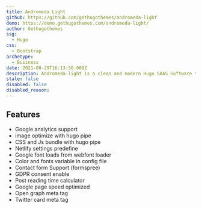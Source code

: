 ```yaml
---
title: Andromeda Light
github: https://github.com/gethugothemes/andromeda-light
demo: https://demo.gethugothemes.com/andromeda-light/
author: Gethugothemes
ssg:
  - Hugo
css:
  - Bootstrap
archetype:
  - Business
date: 2021-08-29T16:13:50.000Z
description: Andromeda-light is a clean and modern Hugo SAAS Software theme. It perfectly fits any kind of SAAS Software. It is fully responsive, Superfast and powered by Bootstrap.
stale: false
disabled: false
disabled_reason:
---
```


## Features

* Google analytics support		
* image optimize with hugo pipe		
* CSS and Js bundle with hugo pipe		
* Netlify settings predefine		
* Google font loads from webfont loader		
* Color and fonts variable in config file		
* Contact form Support (formspree)		
* GDPR consent enable		
* Post reading time calculator		
* Google page speed optimized		
* Open graph meta tag		
* Twitter card meta tag